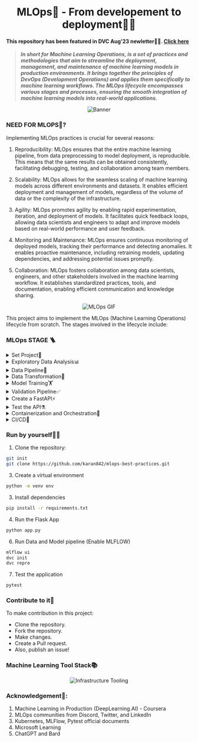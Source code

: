 <h1 align="center">MLOps🚀 - From developement to deployment🧪💥</h1>

#### This repository has been featured in DVC Aug'23 newletter🎉🎉. [Click here](https://www.linkedin.com/pulse/dvc-august-23-community-updates-iterative-ai)

> ***In short for Machine Learning Operations, is a set of practices and methodologies that aim to streamline the deployment, management, and maintenance of machine learning models in production environments. It brings together the principles of DevOps (Development Operations) and applies them specifically to machine learning workflows. The MLOps lifecycle encompasses various stages and processes, ensuring the smooth integration of machine learning models into real-world applications.***

<div align="center">
  <img src="https://github.com/karan842/mlops-best-practices/blob/master/img/mlops-best-practices.png" alt="Banner"/>
</div>

### NEED FOR MLOPS🔮?

Implementing MLOps practices is crucial for several reasons:

1. Reproducibility: MLOps ensures that the entire machine learning pipeline, from data preprocessing to model deployment, is reproducible. This means that the same results can be obtained consistently, facilitating debugging, testing, and collaboration among team members.

2. Scalability: MLOps allows for the seamless scaling of machine learning models across different environments and datasets. It enables efficient deployment and management of models, regardless of the volume of data or the complexity of the infrastructure.

3. Agility: MLOps promotes agility by enabling rapid experimentation, iteration, and deployment of models. It facilitates quick feedback loops, allowing data scientists and engineers to adapt and improve models based on real-world performance and user feedback.

4. Monitoring and Maintenance: 
MLOps ensures continuous monitoring of deployed models, tracking their performance and detecting anomalies. It enables proactive maintenance, including retraining models, updating dependencies, and addressing potential issues promptly.

5. Collaboration: MLOps fosters collaboration among data scientists, engineers, and other stakeholders involved in the machine learning workflow. It establishes standardized practices, tools, and documentation, enabling efficient communication and knowledge sharing.


<div align="center">
  <img src="https://assets-global.website-files.com/5e9aa66fd3886aa2b4ec01ca/630341e16bdfc87f7cd23ee0_ezgif.com-gif-maker%20(1).gif" alt="MLOps GIF" />
</div>

   
This project aims to implement the MLOps (Machine Learning Operations) lifecycle from scratch. The stages involved in the lifecycle include:


### MLOps STAGE 🪜
<details>
<summary>Set Project🐣</summary>

Set up your project environment and version control system for MLOps.

1. Create a Python virtual environment to manage dependencies.
2. Initialize Git and set up your GitHub repository for version control.
3. Install DVC (Data Version Control) for efficient data versioning and storage.
4. Install project dependencies using `requirements.txt`.
5. Write utility scripts for logs, exception handling, and common utilities.

</details>

<details>
<summary>Exploratory Data Analysis📊</summary>

Perform EDA on your data to gain insights and understand statistical properties.

1. Explore the data to understand its distribution and characteristics.
2. Plot charts and graphs to visualize data patterns and relationships.
3. Identify and handle outliers and missing data points.

</details>

<details>
<summary>Data Pipeline🚧</summary>

Create a data ingestion pipeline for data preparation and versioning.

1. Write a data ingestion pipeline to split data into train and test sets.
2. Store the processed data as artifacts for reproducibility.
3. Implement data versioning using DVC for maintaining data integrity.
4. Use the Faker library to generate synthetic data with noise for testing purposes.

</details>

<details>
<summary>Data Transformation🦾</summary>

Perform data transformation tasks to ensure data quality and consistency.

1. Write a script for data transformation, including imputation and outlier detection.
2. Handle class imbalances in the dataset.
3. Implement One-Hot-Encoding and scaling for features.

</details>

<details>
<summary>Model Training🏋️</summary>

Train and tune multiple classification models and track experiments.

1. Train and tune various classification models on the data.
2. Use MLflow for experimentation and tracking model metrics.
3. Log results in the form of JSON to track model performance.

</details>

<details>
<summary>Validation Pipeline✅</summary>

Create a Pydantic pipeline for data preprocessing and validation.

1. Define a Pydantic data model to enforce data validation and types.
2. Implement a pipeline for data preprocessing and validation.
3. Verify the range of values and data types for data integrity.

</details>

<details>
<summary>Create a FastAPI⚡</summary>

Build a FastAPI to make predictions using your trained models.

1. Develop a FastAPI application to serve predictions.
2. Integrate the trained models with the FastAPI endpoint.
3. Provide API documentation using Swagger UI.

</details>

<details>
<summary>Test the API⚗️</summary>

Conduct thorough testing of your FastAPI application.

1. Use Pytest to test different components of the API.
2. Test data types and handle missing input scenarios.
3. Ensure the API responds correctly to various inputs.

</details>

<details>
<summary>Containerization and Orchestration🚢</summary>

Prepare your application for deployment using containers and orchestration.

1. Build a Docker image for your FastAPI application.
2. Push the Docker image to Azure Container Registry (ACR).
3. Test the application locally using Minikube.
4. Deploy the Docker image from ACR to Azure Kubernetes Service (AKS) for production.

</details>

<details>
<summary>CI/CD🔁</summary>

Set up a Continuous Integration and Continuous Deployment pipeline for your application.

1. Configure CI/CD pipeline for automated build and testing.
2. Deploy the application on Azure using CI/CD pipelines.

</details>

### Run by yourself🏃‍♂️
1. Clone the repository:
```bash
git init
git clone https://github.com/karan842/mlops-best-practices.git
```

3. Create a virtual environment
```bash
python -m venv env
```

3. Install dependencies
```bash
pip install -r requirements.txt
```

4. Run the Flask App
```bash
python app.py
```

6. Run Data and Model pipeline (Enable MLFLOW)
```bash
mlflow ui
dvc init
dvc repro
```

7. Test the application
```bash
pytest
```

### Contribute to it🌱
To make contribution in this project:
- Clone the repository.
- Fork the repository.
- Make changes.
- Create a Pull request.
- Also, publish an issue!
  

### Machine Learning Tool Stack📚
<div align="center">
  <img src="https://fullstackdeeplearning.com/spring2021/lecture-6-notes-media/Infra-Tooling3.png" alt="Infrastructure Tooling" />
</div>

### Acknowledgement📃:
1. Machine Learning in Production (DeepLearning.AI) - Coursera
2. MLOps communities from Discord, Twitter, and LinkedIn
3. Kubernetes, MLFlow, Pytest official documents
4. Microsoft Learning
5. ChatGPT and Bard


